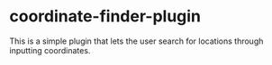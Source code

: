 # coordinate-finder-plugin
This is a simple plugin that lets the user search for locations through inputting coordinates.
